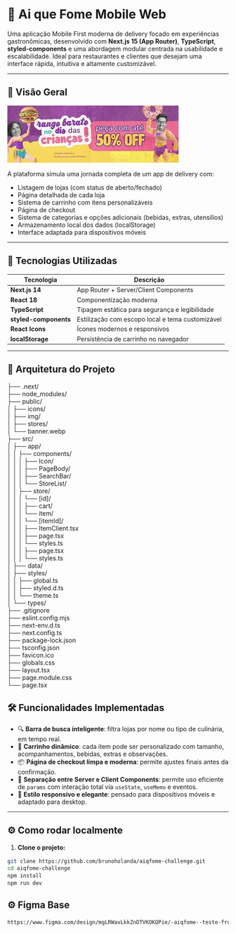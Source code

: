 # 🍱 Ai que Fome Mobile Web

Uma aplicação Mobile First moderna de delivery focado em experiências gastronômicas, desenvolvido com **Next.js 15 (App Router)**, **TypeScript**, **styled-components** e uma abordagem modular centrada na usabilidade e escalabilidade. Ideal para restaurantes e clientes que desejam uma interface rápida, intuitiva e altamente customizável.

---

## 📸 Visão Geral

![banner app](public/banner.webp)

A plataforma simula uma jornada completa de um app de delivery com:

- Listagem de lojas (com status de aberto/fechado)
- Página detalhada de cada loja
- Sistema de carrinho com itens personalizáveis
- Página de checkout
- Sistema de categorias e opções adicionais (bebidas, extras, utensílios)
- Armazenamento local dos dados (localStorage)
- Interface adaptada para dispositivos móveis

---

## 🚀 Tecnologias Utilizadas

| Tecnologia         | Descrição                                    |
|--------------------|----------------------------------------------|
| **Next.js 14**     | App Router + Server/Client Components        |
| **React 18**       | Componentização moderna                      |
| **TypeScript**     | Tipagem estática para segurança e legibilidade |
| **styled-components** | Estilização com escopo local e tema customizável |
| **React Icons**    | Ícones modernos e responsivos                |
| **localStorage**   | Persistência de carrinho no navegador        |

---

## 🧩 Arquitetura do Projeto

├── .next/</br>
├── node_modules/</br>
├── public/</br>
│   ├── icons/</br>
│   ├── img/</br>
│   ├── stores/</br>
│   └── banner.webp</br>
├── src/</br>
│   ├── app/</br>
│   │   ├── components/</br>
│   │   │   ├── Icon/</br>
│   │   │   ├── PageBody/</br>
│   │   │   ├── SearchBar/</br>
│   │   │   └── StoreList/</br>
│   │   ├── store/</br>
│   │   │   └── [id]/</br>
│   │   │       ├── cart/</br>
│   │   │       └── item/</br>
│   │   │           └── [itemId]/</br>
│   │   │               ├── ItemClient.tsx</br>
│   │   │               ├── page.tsx</br>
│   │   │               └── styles.ts</br>
│   │   │       ├── page.tsx</br>
│   │   │       └── styles.ts</br>
│   ├── data/</br>
│   ├── styles/</br>
│   │   ├── global.ts</br>
│   │   ├── styled.d.ts</br>
│   │   └── theme.ts</br>
│   └── types/</br>
├── .gitignore</br>
├── eslint.config.mjs</br>
├── next-env.d.ts</br>
├── next.config.ts</br>
├── package-lock.json</br>
├── tsconfig.json</br>
├── favicon.ico</br>
├── globals.css</br>
├── layout.tsx</br>
├── page.module.css</br>
└── page.tsx</br>


## 🛠️ Funcionalidades Implementadas

- 🔍 **Barra de busca inteligente**: filtra lojas por nome ou tipo de culinária, em tempo real.
- 🛒 **Carrinho dinâmico**: cada item pode ser personalizado com tamanho, acompanhamentos, bebidas, extras e observações.
- 📦 **Página de checkout limpa e moderna**: permite ajustes finais antes da confirmação.
- 🧠 **Separação entre Server e Client Components**: permite uso eficiente de `params` com interação total via `useState`, `useMemo` e eventos.
- 🎨 **Estilo responsivo e elegante**: pensado para dispositivos móveis e adaptado para desktop.

---

## ⚙️ Como rodar localmente

1. **Clone o projeto:**

```bash
git clone https://github.com/brunoholanda/aiqfome-challenge.git
cd aiqfome-challenge
npm install
npm run dev
```

## ⚙️ Figma Base
```bash
https://www.figma.com/design/mgLRWavLkkZnDTVKOKQPie/-aiqfome--teste-front-end---MOBILE?node-id=2455-3699&t=WO8Ru3y3gTb7ADZE-0
```

